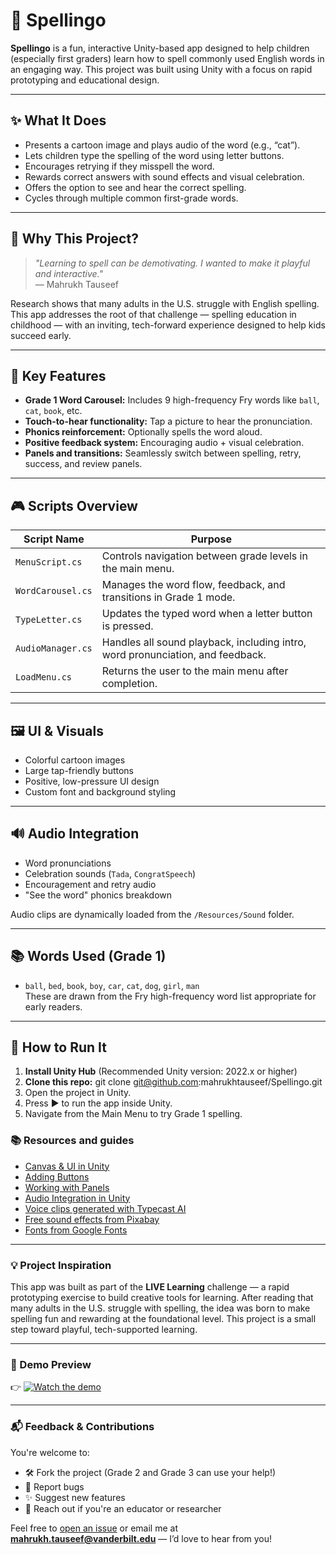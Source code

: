 # 🧠 Spellingo

**Spellingo** is a fun, interactive Unity-based app designed to help children (especially first graders) learn how to spell commonly used English words in an engaging way. This project was built using Unity with a focus on rapid prototyping and educational design.

---

## ✨ What It Does

- Presents a cartoon image and plays audio of the word (e.g., “cat”).
- Lets children type the spelling of the word using letter buttons.
- Encourages retrying if they misspell the word.
- Rewards correct answers with sound effects and visual celebration.
- Offers the option to see and hear the correct spelling.
- Cycles through multiple common first-grade words.

---

## 🎯 Why This Project?

> _"Learning to spell can be demotivating. I wanted to make it playful and interactive."_  
> — Mahrukh Tauseef

Research shows that many adults in the U.S. struggle with English spelling. This app addresses the root of that challenge — spelling education in childhood — with an inviting, tech-forward experience designed to help kids succeed early.

---

## 🧩 Key Features

- **Grade 1 Word Carousel:** Includes 9 high-frequency Fry words like `ball`, `cat`, `book`, etc.
- **Touch-to-hear functionality:** Tap a picture to hear the pronunciation.
- **Phonics reinforcement:** Optionally spells the word aloud.
- **Positive feedback system:** Encouraging audio + visual celebration.
- **Panels and transitions:** Seamlessly switch between spelling, retry, success, and review panels.

---

## 🎮 Scripts Overview

| Script Name     | Purpose |
|----------------|---------|
| `MenuScript.cs` | Controls navigation between grade levels in the main menu. |
| `WordCarousel.cs` | Manages the word flow, feedback, and transitions in Grade 1 mode. |
| `TypeLetter.cs` | Updates the typed word when a letter button is pressed. |
| `AudioManager.cs` | Handles all sound playback, including intro, word pronunciation, and feedback. |
| `LoadMenu.cs` | Returns the user to the main menu after completion. |

---

## 🖼 UI & Visuals

- Colorful cartoon images
- Large tap-friendly buttons
- Positive, low-pressure UI design
- Custom font and background styling

---

## 🔊 Audio Integration

- Word pronunciations
- Celebration sounds (`Tada`, `CongratSpeech`)
- Encouragement and retry audio
- "See the word" phonics breakdown

Audio clips are dynamically loaded from the `/Resources/Sound` folder.

---

## 📚 Words Used (Grade 1)

- `ball`, `bed`, `book`, `boy`, `car`, `cat`, `dog`, `girl`, `man`  
These are drawn from the Fry high-frequency word list appropriate for early readers.

---

## 🚀 How to Run It

1. **Install Unity Hub** (Recommended Unity version: 2022.x or higher)
2. **Clone this repo:**
   git clone git@github.com:mahrukhtauseef/Spellingo.git
3.	Open the project in Unity.
4.	Press ▶️ to run the app inside Unity.
5.	Navigate from the Main Menu to try Grade 1 spelling.


### 📚 Resources and guides

- [Canvas & UI in Unity](https://www.youtube.com/watch?v=mNioSjbbEIs)  
- [Adding Buttons](https://www.youtube.com/watch?v=gSfdCke3684)  
- [Working with Panels](https://www.youtube.com/watch?v=dZ7wrUV11io)  
- [Audio Integration in Unity](https://www.youtube.com/watch?v=iNRl7b9RQpw)  
- [Voice clips generated with Typecast AI](https://typecast.ai/text-to-speech/68484cdbfae5b3396539f7ec)  
- [Free sound effects from Pixabay](https://pixabay.com/sound-effects/)  
- [Fonts from Google Fonts](https://fonts.google.com/)

---

### 💡 Project Inspiration

This app was built as part of the **LIVE Learning** challenge — a rapid prototyping exercise to build creative tools for learning. After reading that many adults in the U.S. struggle with spelling, the idea was born to make spelling fun and rewarding at the foundational level. This project is a small step toward playful, tech-supported learning.

---

### 🧪 Demo Preview

👉 [![Watch the demo](https://img.youtube.com/shorts/i8EyyrIMYtE)](https://youtube.com/shorts/i8EyyrIMYtE?feature=share)

---

### 📬 Feedback & Contributions

You're welcome to:

- 🛠 Fork the project (Grade 2 and Grade 3 can use your help!)
- 🐞 Report bugs
- ✨ Suggest new features
- 📩 Reach out if you're an educator or researcher

Feel free to [open an issue](https://github.com/mahrukhtauseef/Spellingo/issues) or email me at **mahrukh.tauseef@vanderbilt.edu** — I’d love to hear from you!




